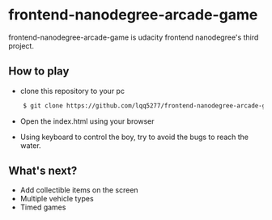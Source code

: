 # frontend-nanodegree-arcade-game

frontend-nanodegree-arcade-game is udacity frontend nanodegree's third project.

## How to play

* clone this repository to your pc
```sh
    $ git clone https://github.com/lqq5277/frontend-nanodegree-arcade-game.git
```

* Open the index.html using your browser

* Using keyboard to control the boy, try to avoid the bugs to reach the water.

## What's next?

* Add collectible items on the screen
* Multiple vehicle types
* Timed games
